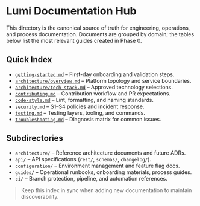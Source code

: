 # Lumi Documentation Hub

This directory is the canonical source of truth for engineering, operations, and process documentation. Documents are grouped by domain; the tables below list the most relevant guides created in Phase 0.

## Quick Index

- [`getting-started.md`](getting-started.md) – First-day onboarding and validation steps.
- [`architecture/overview.md`](architecture/overview.md) – Platform topology and service boundaries.
- [`architecture/tech-stack.md`](architecture/tech-stack.md) – Approved technology selections.
- [`contributing.md`](contributing.md) – Contribution workflow and PR expectations.
- [`code-style.md`](code-style.md) – Lint, formatting, and naming standards.
- [`security.md`](security.md) – S1–S4 policies and incident response.
- [`testing.md`](testing.md) – Testing layers, tooling, and commands.
- [`troubleshooting.md`](troubleshooting.md) – Diagnosis matrix for common issues.

## Subdirectories

- `architecture/` – Reference architecture documents and future ADRs.
- `api/` – API specifications (`rest/`, `schemas/`, `changelog/`).
- `configuration/` – Environment management and feature flag docs.
- `guides/` – Operational runbooks, onboarding materials, process guides.
- `ci/` – Branch protection, pipeline, and automation references.

> Keep this index in sync when adding new documentation to maintain discoverability.
